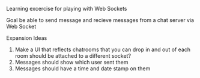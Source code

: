 Learning excercise for playing with Web Sockets

Goal be able to send message and recieve messages from a chat server via Web Socket

Expansion Ideas
1. Make a UI that reflects chatrooms that you can drop in and out of each room should be attached to a different socket?
2. Messages should show which user sent them
3. Messages should have a time and date stamp on them
